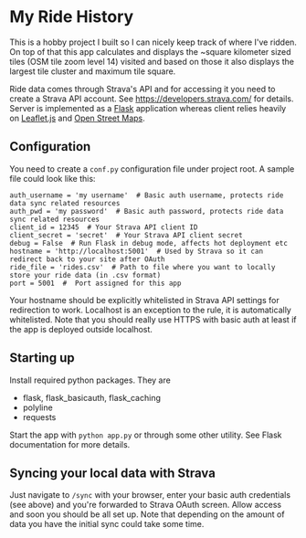 My Ride History
===============
This is a hobby project I built so I can nicely keep track of where I've ridden.  On top of that this app calculates and displays the ~square kilometer sized tiles (OSM tile zoom level 14) visited and based on those it also displays the largest tile cluster and maximum tile square. 

Ride data comes through Strava's API and for accessing it you need to create a Strava API account. See https://developers.strava.com/ for details. Server is implemented as a [Flask](https://www.palletsprojects.com/p/flask/) application whereas client relies heavily on [Leaflet.js](https://leafletjs.com/) and [Open Street Maps](https://www.openstreetmap.org/).

## Configuration
You need to create a `conf.py` configuration file under project root. 
A sample file could look like this:

```
auth_username = 'my username'  # Basic auth username, protects ride data sync related resources
auth_pwd = 'my password'  # Basic auth password, protects ride data sync related resources
client_id = 12345  # Your Strava API client ID
client_secret = 'secret'  # Your Strava API client secret
debug = False  # Run Flask in debug mode, affects hot deployment etc
hostname = 'http://localhost:5001'  # Used by Strava so it can redirect back to your site after OAuth
ride_file = 'rides.csv'  # Path to file where you want to locally store your ride data (in .csv format)
port = 5001  #  Port assigned for this app
```
Your hostname should be explicitly whitelisted in Strava API settings for redirection to work. Localhost is an exception to the rule, it is automatically whitelisted. Note that you should really use HTTPS with basic auth at least if the app is deployed outside localhost.

## Starting up
Install required python packages. They are

* flask, flask_basicauth, flask_caching
* polyline
* requests

Start the app with `python app.py` or through some other utility. See Flask documentation for more details.

## Syncing your local data with Strava
Just navigate to `/sync` with your browser, enter your basic auth credentials (see above) and  you're forwarded to Strava OAuth screen. Allow access and soon you should be all set up. Note that depending on the amount of data you have the initial sync could take some time.
